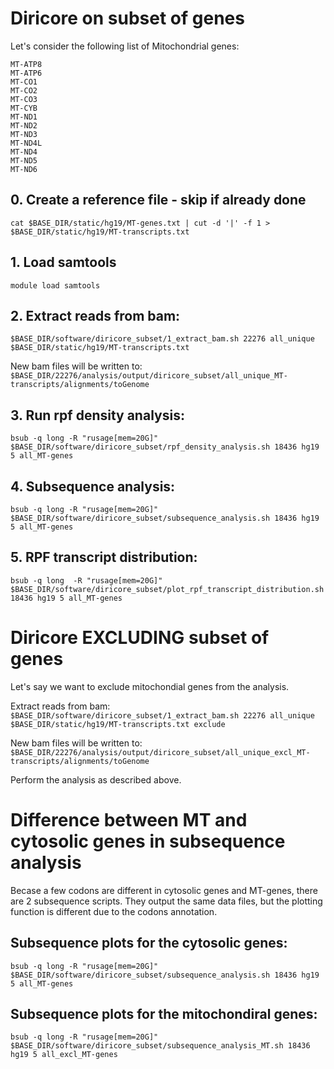 # Diricore on subset of genes

Let's consider the following list of Mitochondrial genes: 

```
MT-ATP8
MT-ATP6
MT-CO1
MT-CO2
MT-CO3
MT-CYB
MT-ND1
MT-ND2
MT-ND3
MT-ND4L
MT-ND4
MT-ND5
MT-ND6
```


## 0. Create a reference file - skip if already done

```
cat $BASE_DIR/static/hg19/MT-genes.txt | cut -d '|' -f 1 > $BASE_DIR/static/hg19/MT-transcripts.txt
```

## 1. Load samtools

```
module load samtools
```

## 2. Extract reads from bam: 

```
$BASE_DIR/software/diricore_subset/1_extract_bam.sh 22276 all_unique $BASE_DIR/static/hg19/MT-transcripts.txt
```

New bam files will be written to: `$BASE_DIR/22276/analysis/output/diricore_subset/all_unique_MT-transcripts/alignments/toGenome`

## 3. Run rpf density analysis: 

```
bsub -q long -R "rusage[mem=20G]" $BASE_DIR/software/diricore_subset/rpf_density_analysis.sh 18436 hg19 5 all_MT-genes
```

## 4. Subsequence analysis:

```
bsub -q long -R "rusage[mem=20G]" $BASE_DIR/software/diricore_subset/subsequence_analysis.sh 18436 hg19 5 all_MT-genes
```

## 5. RPF transcript distribution:

```
bsub -q long  -R "rusage[mem=20G]" $BASE_DIR/software/diricore_subset/plot_rpf_transcript_distribution.sh 18436 hg19 5 all_MT-genes
```

# Diricore EXCLUDING subset of genes

Let's say we want to exclude mitochondial genes from the analysis.

Extract reads from bam: `$BASE_DIR/software/diricore_subset/1_extract_bam.sh 22276 all_unique $BASE_DIR/static/hg19/MT-transcripts.txt exclude`

New bam files will be written to: `$BASE_DIR/22276/analysis/output/diricore_subset/all_unique_excl_MT-transcripts/alignments/toGenome`

Perform the analysis as described above.

# Difference between MT and cytosolic genes in subsequence analysis

Becase a few codons are different in cytosolic genes and MT-genes, there are 2 subsequence scripts. They output the same data files, but the plotting function is different due to the codons annotation. 

## Subsequence plots for the cytosolic genes: 

```
bsub -q long -R "rusage[mem=20G]" $BASE_DIR/software/diricore_subset/subsequence_analysis.sh 18436 hg19 5 all_MT-genes
```

## Subsequence plots for the mitochondiral genes: 

```
bsub -q long -R "rusage[mem=20G]" $BASE_DIR/software/diricore_subset/subsequence_analysis_MT.sh 18436 hg19 5 all_excl_MT-genes
```
